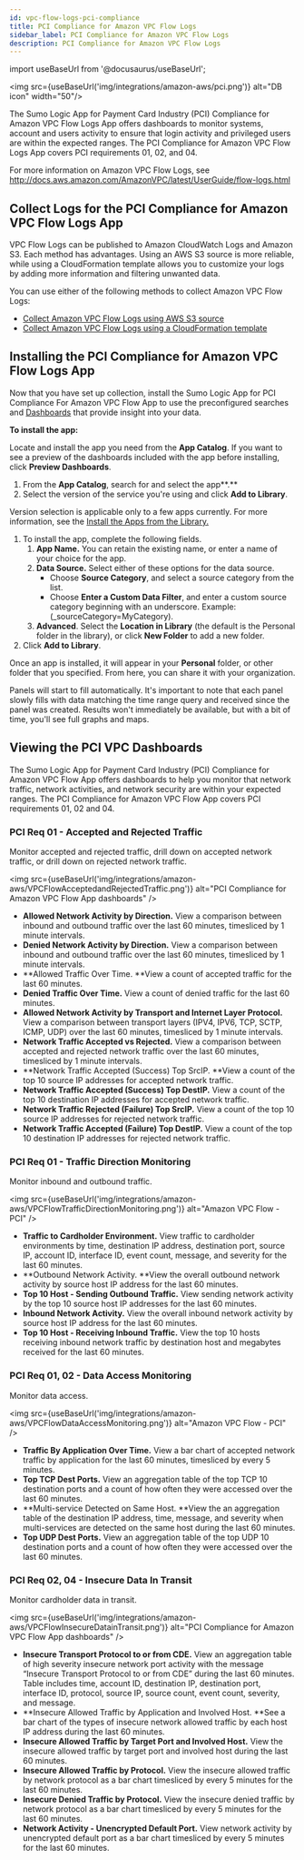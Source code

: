 ```yaml
---
id: vpc-flow-logs-pci-compliance
title: PCI Compliance for Amazon VPC Flow Logs
sidebar_label: PCI Compliance for Amazon VPC Flow Logs
description: PCI Compliance for Amazon VPC Flow Logs
---
```


import useBaseUrl from '@docusaurus/useBaseUrl';

<img src={useBaseUrl('img/integrations/amazon-aws/pci.png')} alt="DB icon" width="50"/>

The Sumo Logic App for Payment Card Industry (PCI) Compliance for Amazon VPC Flow Logs App offers dashboards to monitor systems, account and users activity to ensure that login activity and privileged users are within the expected ranges. The PCI Compliance for Amazon VPC Flow Logs App covers PCI requirements 01, 02, and 04.

For more information on Amazon VPC Flow Logs, see http://docs.aws.amazon.com/AmazonVPC/latest/UserGuide/flow-logs.html


## Collect Logs for the PCI Compliance for Amazon VPC Flow Logs App

VPC Flow Logs can be published to Amazon CloudWatch Logs and Amazon S3. Each method has advantages. Using an AWS S3 source is more reliable, while using a CloudFormation template allows you to customize your logs by adding more information and filtering unwanted data.

You can use either of the following methods to collect Amazon VPC Flow Logs:

* [Collect Amazon VPC Flow Logs using AWS S3 source](https://help.sumologic.com/07Sumo-Logic-Apps/01Amazon_and_AWS/Amazon_VPC_Flow_Logs/02Collect_Amazon_VPC_Flow_Logs_using_AWS_S3_Source)
* [Collect Amazon VPC Flow Logs using a CloudFormation template](https://help.sumologic.com/07Sumo-Logic-Apps/01Amazon_and_AWS/Amazon_VPC_Flow_Logs/01Collect-Amazon-VPC-Flow-Logs-from-CloudWatch-Using-CloudFormation)


## Installing the PCI Compliance for Amazon VPC Flow Logs App

Now that you have set up collection, install the Sumo Logic App for PCI Compliance For Amazon VPC Flow App to use the preconfigured searches and [Dashboards](https://help.sumologic.com/07Sumo-Logic-Apps/01Amazon_and_AWS/PCI_Compliance_for_Amazon_VPC_Flow_Logs/03AmazonVPCFlowLogs---Application-Dashboards#Dashboards) that provide insight into your data.

**To install the app:**

Locate and install the app you need from the **App Catalog**. If you want to see a preview of the dashboards included with the app before installing, click **Preview Dashboards**.

1. From the **App Catalog**, search for and select the app**.**
2. Select the version of the service you're using and click **Add to Library**.

Version selection is applicable only to a few apps currently. For more information, see the [Install the Apps from the Library.](https://help.sumologic.com/01Start-Here/Library/Apps-in-Sumo-Logic/Install-Apps-from-the-Library)

1. To install the app, complete the following fields.
    1. **App Name.** You can retain the existing name, or enter a name of your choice for the app. 
    2. **Data Source.** Select either of these options for the data source. 
        * Choose **Source Category**, and select a source category from the list. 
        * Choose **Enter a Custom Data Filter**, and enter a custom source category beginning with an underscore. Example: (_sourceCategory=MyCategory). 
    3. **Advanced**. Select the **Location in Library** (the default is the Personal folder in the library), or click **New Folder** to add a new folder.
2. Click **Add to Library**.

Once an app is installed, it will appear in your **Personal** folder, or other folder that you specified. From here, you can share it with your organization.

Panels will start to fill automatically. It's important to note that each panel slowly fills with data matching the time range query and received since the panel was created. Results won't immediately be available, but with a bit of time, you'll see full graphs and maps.


## Viewing the PCI VPC Dashboards

The Sumo Logic App for Payment Card Industry (PCI) Compliance for Amazon VPC Flow App offers dashboards to help you monitor that network traffic, network activities, and network security are within your expected ranges. The PCI Compliance for Amazon VPC Flow App covers PCI requirements 01, 02 and 04.


### PCI Req 01 - Accepted and Rejected Traffic

Monitor accepted and rejected traffic, drill down on accepted network traffic, or drill down on rejected network traffic.

<img src={useBaseUrl('img/integrations/amazon-aws/VPCFlowAcceptedandRejectedTraffic.png')} alt="PCI Compliance for Amazon VPC Flow App dashboards" />

* **Allowed Network Activity by Direction.** View a comparison between inbound and outbound traffic over the last 60 minutes, timesliced by 1 minute intervals.
* **Denied Network Activity by Direction.** View a comparison between inbound and outbound traffic over the last 60 minutes, timesliced by 1 minute intervals.
* **Allowed Traffic Over Time. **View a count of accepted traffic for the last 60 minutes.
* **Denied Traffic Over Time.** View a count of denied traffic for the last 60 minutes.
* **Allowed Network Activity by Transport and Internet Layer Protocol.** View a comparison between transport layers (IPV4, IPV6, TCP, SCTP, ICMP, UDP) over the last 60 minutes, timesliced by 1 minute intervals.
* **Network Traffic Accepted vs Rejected.** View a comparison between accepted and rejected network traffic over the last 60 minutes, timesliced by 1 minute intervals.
* **Network Traffic Accepted (Success) Top SrcIP. **View a count of the top 10 source IP addresses for accepted network traffic.
* **Network Traffic Accepted (Success) Top DestIP.** View a count of the top 10 destination IP addresses for accepted network traffic.
* **Network Traffic Rejected (Failure) Top SrcIP.** View a count of the top 10 source IP addresses for rejected network traffic.
* **Network Traffic Accepted (Failure) Top DestIP.** View a count of the top 10 destination IP addresses for rejected network traffic.


### PCI Req 01 - Traffic Direction Monitoring

Monitor inbound and outbound traffic.

<img src={useBaseUrl('img/integrations/amazon-aws/VPCFlowTrafficDirectionMonitoring.png')} alt="Amazon VPC Flow - PCI" />

* **Traffic to Cardholder Environment.**  View traffic to cardholder environments by time, destination IP address, destination port, source IP, account ID, interface ID, event count, message, and severity for the last 60 minutes.
* **Outbound Network Activity. **View the overall outbound network activity by source host IP address for the last 60 minutes.
* **Top 10 Host - Sending Outbound Traffic.** View sending network activity by the top 10 source host IP addresses for the last 60 minutes.
* **Inbound Network Activity.** View the overall inbound network activity by source host IP address for the last 60 minutes.
* **Top 10 Host - Receiving Inbound Traffic.** View the top 10 hosts receiving inbound network traffic by destination host and megabytes received for the last 60 minutes.


### PCI Req 01, 02 - Data Access Monitoring

Monitor data access.

<img src={useBaseUrl('img/integrations/amazon-aws/VPCFlowDataAccessMonitoring.png')} alt="Amazon VPC Flow - PCI" />

* **Traffic By Application Over Time.** View a bar chart of accepted network traffic by application for the last 60 minutes, timesliced by every 5 minutes.
* **Top TCP Dest Ports.** View an aggregation table of the top TCP 10 destination ports and a count of how often they were accessed over the last 60 minutes.
* **Multi-service Detected on Same Host. **View the an aggregation table of the destination IP address, time, message, and severity when multi-services are detected on the same host during the last 60 minutes.
* **Top UDP Dest Ports.** View an aggregation table of the top UDP 10 destination ports and a count of how often they were accessed over the last 60 minutes.


### PCI Req 02, 04 - Insecure Data In Transit

Monitor cardholder data in transit.

<img src={useBaseUrl('img/integrations/amazon-aws/VPCFlowInsecureDatainTransit.png')} alt="PCI Compliance for Amazon VPC Flow App dashboards" />

* **Insecure Transport Protocol to or from CDE.** View an aggregation table of high severity insecure network port activity  with the message “Insecure Transport Protocol to or from CDE” during the last 60 minutes. Table includes time, account ID, destination IP, destination port, interface ID, protocol, source IP, source count, event count, severity, and message.
* **Insecure Allowed Traffic by Application and Involved Host. **See a bar chart of the types of insecure network allowed traffic by each host IP address during the last 60 minutes.
* **Insecure Allowed Traffic by Target Port and Involved Host.** View the insecure allowed traffic by target port and involved host during the last 60 minutes.
* **Insecure Allowed Traffic by Protocol.** View the insecure allowed traffic by network protocol as a bar chart timesliced by every 5 minutes for the last 60 minutes.
* **Insecure Denied Traffic by Protocol.** View the insecure denied traffic by network protocol as a bar chart timesliced by every 5 minutes for the last 60 minutes.
* **Network Activity - Unencrypted Default Port.** View network activity by unencrypted default port as a bar chart timesliced by every 5 minutes for the last 60 minutes.
